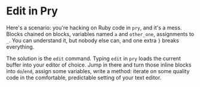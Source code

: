 # Edit in Pry

Here's a scenario: you're hacking on Ruby code in `pry`, and it's a mess.
Blocks chained on blocks, variables named `a` and `other_one`, assignments to
`_`.  You can understand it, but nobody else can, and one extra `}` breaks
everything.

The solution is the `edit` command. Typing `edit` in `pry` loads the current
buffer into your editor of choice. Jump in there and turn those inline blocks
into `do`/`end`, assign some variables, write a method: iterate on some quality
code in the comfortable, predictable setting of your text editor.
